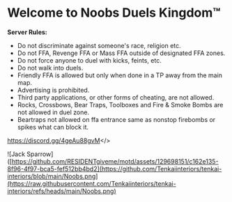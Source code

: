 # Welcome to Noobs Duels Kingdom™


**Server Rules:**
* Do not discriminate against someone's race, religion etc.
* Do not FFA, Revenge FFA or Mass FFA outside of designated FFA zones.
* Do not force anyone to duel with kicks, feints, etc.
* Do not walk into duels.
* Friendly FFA is allowed but only when done in a TP away from the main map.
* Advertising is prohibited.
* Third party applications, or other forms of cheating, are not allowed.
* Rocks, Crossbows, Bear Traps, Toolboxes and Fire & Smoke Bombs are not allowed in duel zone.
* Beartraps not allowed on ffa entrance same as nonstop firebombs or spikes what can block it.

<a id="Click Here to Join Noobs Duels Kingdom™ Discord Server">https://discord.gg/4geAu88gvM</>

![Jack Sparrow]([https://github.com/RESIDENTgiveme/motd/assets/129698151/c162e135-8f96-4f97-bca5-fef512bb4bd2](https://github.com/Tenkaiinteriors/tenkai-interiors/blob/main/Noobs.png](https://raw.githubusercontent.com/Tenkaiinteriors/tenkai-interiors/refs/heads/main/Noobs.png)
